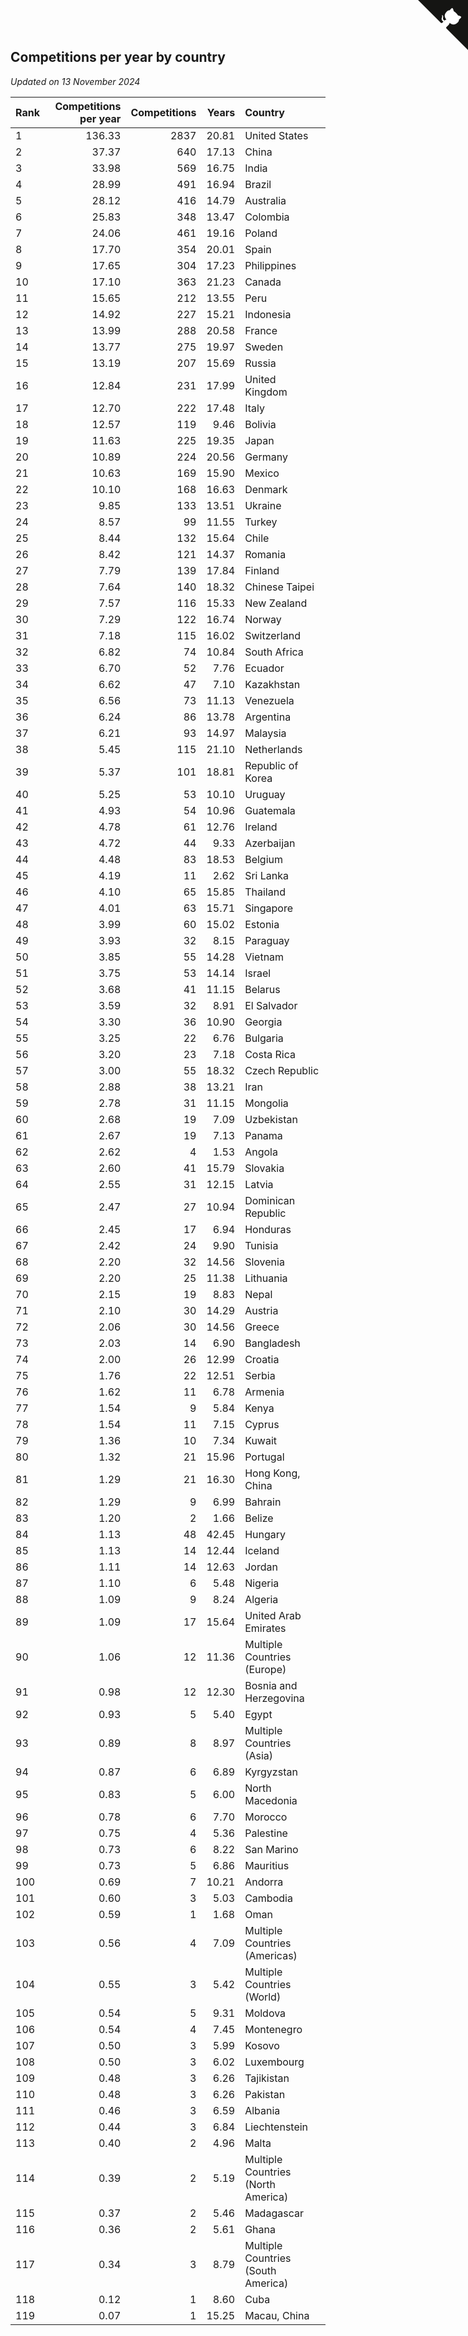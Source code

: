 ## Competitions per year by country

*Updated on 13 November 2024*

| Rank | Competitions per year | Competitions | Years | Country |
| :--- | ---: | ---: | ---: | :--- |
| 1 | 136.33 | 2837 | 20.81 | United States |
| 2 | 37.37 | 640 | 17.13 | China |
| 3 | 33.98 | 569 | 16.75 | India |
| 4 | 28.99 | 491 | 16.94 | Brazil |
| 5 | 28.12 | 416 | 14.79 | Australia |
| 6 | 25.83 | 348 | 13.47 | Colombia |
| 7 | 24.06 | 461 | 19.16 | Poland |
| 8 | 17.70 | 354 | 20.01 | Spain |
| 9 | 17.65 | 304 | 17.23 | Philippines |
| 10 | 17.10 | 363 | 21.23 | Canada |
| 11 | 15.65 | 212 | 13.55 | Peru |
| 12 | 14.92 | 227 | 15.21 | Indonesia |
| 13 | 13.99 | 288 | 20.58 | France |
| 14 | 13.77 | 275 | 19.97 | Sweden |
| 15 | 13.19 | 207 | 15.69 | Russia |
| 16 | 12.84 | 231 | 17.99 | United Kingdom |
| 17 | 12.70 | 222 | 17.48 | Italy |
| 18 | 12.57 | 119 | 9.46 | Bolivia |
| 19 | 11.63 | 225 | 19.35 | Japan |
| 20 | 10.89 | 224 | 20.56 | Germany |
| 21 | 10.63 | 169 | 15.90 | Mexico |
| 22 | 10.10 | 168 | 16.63 | Denmark |
| 23 | 9.85 | 133 | 13.51 | Ukraine |
| 24 | 8.57 | 99 | 11.55 | Turkey |
| 25 | 8.44 | 132 | 15.64 | Chile |
| 26 | 8.42 | 121 | 14.37 | Romania |
| 27 | 7.79 | 139 | 17.84 | Finland |
| 28 | 7.64 | 140 | 18.32 | Chinese Taipei |
| 29 | 7.57 | 116 | 15.33 | New Zealand |
| 30 | 7.29 | 122 | 16.74 | Norway |
| 31 | 7.18 | 115 | 16.02 | Switzerland |
| 32 | 6.82 | 74 | 10.84 | South Africa |
| 33 | 6.70 | 52 | 7.76 | Ecuador |
| 34 | 6.62 | 47 | 7.10 | Kazakhstan |
| 35 | 6.56 | 73 | 11.13 | Venezuela |
| 36 | 6.24 | 86 | 13.78 | Argentina |
| 37 | 6.21 | 93 | 14.97 | Malaysia |
| 38 | 5.45 | 115 | 21.10 | Netherlands |
| 39 | 5.37 | 101 | 18.81 | Republic of Korea |
| 40 | 5.25 | 53 | 10.10 | Uruguay |
| 41 | 4.93 | 54 | 10.96 | Guatemala |
| 42 | 4.78 | 61 | 12.76 | Ireland |
| 43 | 4.72 | 44 | 9.33 | Azerbaijan |
| 44 | 4.48 | 83 | 18.53 | Belgium |
| 45 | 4.19 | 11 | 2.62 | Sri Lanka |
| 46 | 4.10 | 65 | 15.85 | Thailand |
| 47 | 4.01 | 63 | 15.71 | Singapore |
| 48 | 3.99 | 60 | 15.02 | Estonia |
| 49 | 3.93 | 32 | 8.15 | Paraguay |
| 50 | 3.85 | 55 | 14.28 | Vietnam |
| 51 | 3.75 | 53 | 14.14 | Israel |
| 52 | 3.68 | 41 | 11.15 | Belarus |
| 53 | 3.59 | 32 | 8.91 | El Salvador |
| 54 | 3.30 | 36 | 10.90 | Georgia |
| 55 | 3.25 | 22 | 6.76 | Bulgaria |
| 56 | 3.20 | 23 | 7.18 | Costa Rica |
| 57 | 3.00 | 55 | 18.32 | Czech Republic |
| 58 | 2.88 | 38 | 13.21 | Iran |
| 59 | 2.78 | 31 | 11.15 | Mongolia |
| 60 | 2.68 | 19 | 7.09 | Uzbekistan |
| 61 | 2.67 | 19 | 7.13 | Panama |
| 62 | 2.62 | 4 | 1.53 | Angola |
| 63 | 2.60 | 41 | 15.79 | Slovakia |
| 64 | 2.55 | 31 | 12.15 | Latvia |
| 65 | 2.47 | 27 | 10.94 | Dominican Republic |
| 66 | 2.45 | 17 | 6.94 | Honduras |
| 67 | 2.42 | 24 | 9.90 | Tunisia |
| 68 | 2.20 | 32 | 14.56 | Slovenia |
| 69 | 2.20 | 25 | 11.38 | Lithuania |
| 70 | 2.15 | 19 | 8.83 | Nepal |
| 71 | 2.10 | 30 | 14.29 | Austria |
| 72 | 2.06 | 30 | 14.56 | Greece |
| 73 | 2.03 | 14 | 6.90 | Bangladesh |
| 74 | 2.00 | 26 | 12.99 | Croatia |
| 75 | 1.76 | 22 | 12.51 | Serbia |
| 76 | 1.62 | 11 | 6.78 | Armenia |
| 77 | 1.54 | 9 | 5.84 | Kenya |
| 78 | 1.54 | 11 | 7.15 | Cyprus |
| 79 | 1.36 | 10 | 7.34 | Kuwait |
| 80 | 1.32 | 21 | 15.96 | Portugal |
| 81 | 1.29 | 21 | 16.30 | Hong Kong, China |
| 82 | 1.29 | 9 | 6.99 | Bahrain |
| 83 | 1.20 | 2 | 1.66 | Belize |
| 84 | 1.13 | 48 | 42.45 | Hungary |
| 85 | 1.13 | 14 | 12.44 | Iceland |
| 86 | 1.11 | 14 | 12.63 | Jordan |
| 87 | 1.10 | 6 | 5.48 | Nigeria |
| 88 | 1.09 | 9 | 8.24 | Algeria |
| 89 | 1.09 | 17 | 15.64 | United Arab Emirates |
| 90 | 1.06 | 12 | 11.36 | Multiple Countries (Europe) |
| 91 | 0.98 | 12 | 12.30 | Bosnia and Herzegovina |
| 92 | 0.93 | 5 | 5.40 | Egypt |
| 93 | 0.89 | 8 | 8.97 | Multiple Countries (Asia) |
| 94 | 0.87 | 6 | 6.89 | Kyrgyzstan |
| 95 | 0.83 | 5 | 6.00 | North Macedonia |
| 96 | 0.78 | 6 | 7.70 | Morocco |
| 97 | 0.75 | 4 | 5.36 | Palestine |
| 98 | 0.73 | 6 | 8.22 | San Marino |
| 99 | 0.73 | 5 | 6.86 | Mauritius |
| 100 | 0.69 | 7 | 10.21 | Andorra |
| 101 | 0.60 | 3 | 5.03 | Cambodia |
| 102 | 0.59 | 1 | 1.68 | Oman |
| 103 | 0.56 | 4 | 7.09 | Multiple Countries (Americas) |
| 104 | 0.55 | 3 | 5.42 | Multiple Countries (World) |
| 105 | 0.54 | 5 | 9.31 | Moldova |
| 106 | 0.54 | 4 | 7.45 | Montenegro |
| 107 | 0.50 | 3 | 5.99 | Kosovo |
| 108 | 0.50 | 3 | 6.02 | Luxembourg |
| 109 | 0.48 | 3 | 6.26 | Tajikistan |
| 110 | 0.48 | 3 | 6.26 | Pakistan |
| 111 | 0.46 | 3 | 6.59 | Albania |
| 112 | 0.44 | 3 | 6.84 | Liechtenstein |
| 113 | 0.40 | 2 | 4.96 | Malta |
| 114 | 0.39 | 2 | 5.19 | Multiple Countries (North America) |
| 115 | 0.37 | 2 | 5.46 | Madagascar |
| 116 | 0.36 | 2 | 5.61 | Ghana |
| 117 | 0.34 | 3 | 8.79 | Multiple Countries (South America) |
| 118 | 0.12 | 1 | 8.60 | Cuba |
| 119 | 0.07 | 1 | 15.25 | Macau, China |


<a href="https://github.com/JustinTimeCuber/wca_statistics" class="github-corner" aria-label="View source on Github"><svg width="80" height="80" viewBox="0 0 250 250" style="fill:#151513; color:#fff; position: absolute; top: 0; border: 0; right: 0;" aria-hidden="true"><path d="M0,0 L115,115 L130,115 L142,142 L250,250 L250,0 Z"></path><path d="M128.3,109.0 C113.8,99.7 119.0,89.6 119.0,89.6 C122.0,82.7 120.5,78.6 120.5,78.6 C119.2,72.0 123.4,76.3 123.4,76.3 C127.3,80.9 125.5,87.3 125.5,87.3 C122.9,97.6 130.6,101.9 134.4,103.2" fill="currentColor" style="transform-origin: 130px 106px;" class="octo-arm"></path><path d="M115.0,115.0 C114.9,115.1 118.7,116.5 119.8,115.4 L133.7,101.6 C136.9,99.2 139.9,98.4 142.2,98.6 C133.8,88.0 127.5,74.4 143.8,58.0 C148.5,53.4 154.0,51.2 159.7,51.0 C160.3,49.4 163.2,43.6 171.4,40.1 C171.4,40.1 176.1,42.5 178.8,56.2 C183.1,58.6 187.2,61.8 190.9,65.4 C194.5,69.0 197.7,73.2 200.1,77.6 C213.8,80.2 216.3,84.9 216.3,84.9 C212.7,93.1 206.9,96.0 205.4,96.6 C205.1,102.4 203.0,107.8 198.3,112.5 C181.9,128.9 168.3,122.5 157.7,114.1 C157.9,116.9 156.7,120.9 152.7,124.9 L141.0,136.5 C139.8,137.7 141.6,141.9 141.8,141.8 Z" fill="currentColor" class="octo-body"></path></svg></a><style>.github-corner:hover .octo-arm{animation:octocat-wave 560ms ease-in-out}@keyframes octocat-wave{0%,100%{transform:rotate(0)}20%,60%{transform:rotate(-25deg)}40%,80%{transform:rotate(10deg)}}@media (max-width:500px){.github-corner:hover .octo-arm{animation:none}.github-corner .octo-arm{animation:octocat-wave 560ms ease-in-out}}</style>
